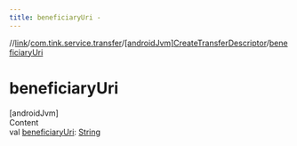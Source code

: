 ```yaml
---
title: beneficiaryUri -
---
```

//[link](../../index.md)/[com.tink.service.transfer](../index.md)/[[androidJvm]CreateTransferDescriptor](index.md)/[beneficiaryUri](beneficiary-uri.md)



# beneficiaryUri  
[androidJvm]  
Content  
val [beneficiaryUri](beneficiary-uri.md): [String](https://kotlinlang.org/api/latest/jvm/stdlib/kotlin/-string/index.html)  




